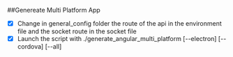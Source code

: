 ##Genereate Multi Platform App
- [x] Change in general_config folder the route of the api in the environment file and the socket route in the socket file
- [x] Launch the script with ./generate_angular_multi_platform [--electron] [--cordova] [--all]